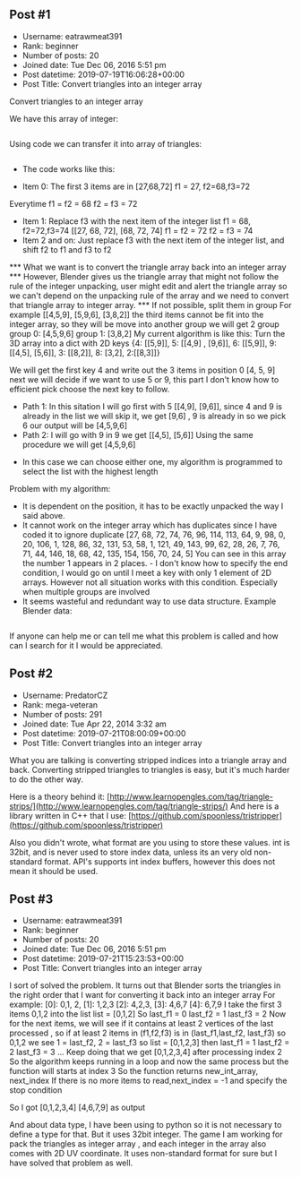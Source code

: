 ## Post #1
- Username: eatrawmeat391
- Rank: beginner
- Number of posts: 20
- Joined date: Tue Dec 06, 2016 5:51 pm
- Post datetime: 2019-07-19T16:06:28+00:00
- Post Title: Convert triangles into an integer array

Convert triangles to an integer array

We have this array of integer:

```

```

Using code we can transfer it into array of triangles:

```

```

- The code works like this:
+ Item 0: The first 3 items are in 
[27,68,72]
f1 = 27, f2=68,f3=72

Everytime
f1 = f2 = 68
f2 = f3 = 72
+ Item 1: Replace f3 with the next item of the integer list
f1 = 68, f2=72,f3=74
[[27, 68, 72], [68, 72, 74]
f1 = f2 = 72
f2 = f3 = 74
+ Item 2 and on: Just replace f3 with the next item of the integer list, and shift f2 to f1 and f3 to f2

*** What we want is to convert the triangle array back into an integer array
*** However, Blender gives us the triangle array that might not follow the rule of the integer unpacking, user might edit and alert the triangle array so we can't depend on the unpacking rule of the array and we need to convert that triangle array to integer array.
*** If not possible, split them in group
For example
[[4,5,9], [5,9,6], [3,8,2]]
the third items cannot be fit into the integer array, so they will be move into another group
we will get 2 group
group 0: [4,5,9,6]
group 1: [3,8,2]
My current algorithm is like this:
Turn the 3D array into a dict with 2D keys
{4: [[5,9]], 5: [[4,9] , [9,6]], 6: [[5,9]], 9: [[4,5], [5,6]], 3: [[8,2]], 8: [3,2], 2:[[8,3]]}

We will get the first key 4 and write out the 3 items in position 0
[4, 5, 9]
next we will decide if we want to use 5 or 9, this part I don't know how to efficient pick choose the next key to follow. 
+ Path 1: In this sitation I will go first with 5
[[4,9], [9,6]], since 4 and 9 is already in the list we will skip it, we get [9,6] , 9 is already in so we pick 6
our output will be
[4,5,9,6]
+ Path 2: I will go with 9
in 9 we get [[4,5], [5,6]]
Using the same procedure we will get
[4,5,9,6]
* In this case we can choose either one, my algorithm is programmed to select the list with the highest length

Problem with my algorithm:
- It is dependent on the position, it has to be exactly unpacked the way I said above.
- It cannot work on the integer array which has duplicates since I have coded it to ignore duplicate
[27, 68, 72, 74, 76, 96, 114, 113, 64, 9, 98, 0, 20, 106, 1, 128, 86, 32, 131, 53, 58, 1, 121, 49, 143, 99, 62, 28, 26, 7, 76, 71, 44, 146, 18, 68, 42, 135, 154, 156, 70, 24, 5]
You can see in this array the number 1 appears in 2 places. - I don't know how to specify the end condition, I would go on until I meet a key with only 1 element of 2D arrays. However not all situation works with this condition. Especially when multiple groups are involved
- It seems wasteful and redundant way to use data structure.
Example Blender data:

```

```

If anyone can help me or can tell me what this problem is called and how can I search for it I would be appreciated.
## Post #2
- Username: PredatorCZ
- Rank: mega-veteran
- Number of posts: 291
- Joined date: Tue Apr 22, 2014 3:32 am
- Post datetime: 2019-07-21T08:00:09+00:00
- Post Title: Convert triangles into an integer array

What you are talking is converting stripped indices into a triangle array and back.
Converting stripped triangles to triangles is easy, but it's much harder to do the other way.

Here is a theory behind it: [http://www.learnopengles.com/tag/triangle-strips/](http://www.learnopengles.com/tag/triangle-strips/)
And here is a library written in C++ that I use: [https://github.com/spoonless/tristripper](https://github.com/spoonless/tristripper)

Also you didn't wrote, what format are you using to store these values.
int is 32bit, and is never used to store index data, unless its an very old non-standard format.
API's supports int index buffers, however this does not mean it should be used.
## Post #3
- Username: eatrawmeat391
- Rank: beginner
- Number of posts: 20
- Joined date: Tue Dec 06, 2016 5:51 pm
- Post datetime: 2019-07-21T15:23:53+00:00
- Post Title: Convert triangles into an integer array

I sort of solved the problem.
It turns out that Blender sorts the triangles in the right order that I want for converting it back into an integer array
For example:
[0]: 0,1, 2,
[1]: 1,2,3
[2]: 4,2,3,
[3]: 4,6,7
[4]: 6,7,9
I take the first 3 items 0,1,2 into the list
list = [0,1,2]
So
last_f1 = 0
last_f2 = 1
last_f3 = 2
Now for the next items, we will see if it contains at least 2 vertices of the last processed , so
if at least 2 items in (f1,f2,f3) is in (last_f1,last_f2, last_f3)
so 0,1,2 we see 1 = last_f2, 2 = last_f3 so list = [0,1,2,3]
then 
last_f1 = 1
last_f2 = 2
last_f3 = 3
...
Keep doing that we get 
[0,1,2,3,4] after processing index 2
So the algorithm keeps running in a loop and now the same process but the function will starts at index 3
So the function returns new_int_array, next_index
If there is no more items to read,next_index = -1 and specify the stop condition

So I got
[0,1,2,3,4]
[4,6,7,9]
as output

And about data type, I have been using to python so it is not necessary to define a type for that. But it uses 32bit integer. The game I am working for pack the triangles as integer array , and each integer in the array also comes with 2D UV coordinate. It uses non-standard format for sure but I have solved that problem as well.
